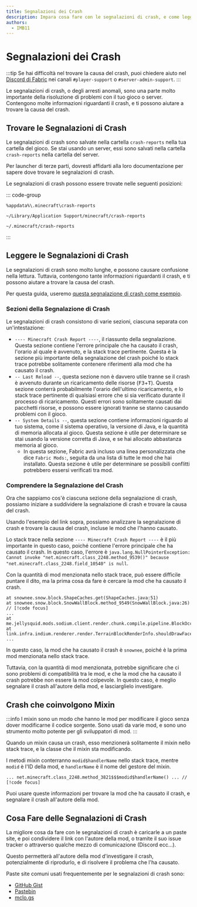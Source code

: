 ```yaml
---
title: Segnalazioni dei Crash
description: Impara cosa fare con le segnalazioni di crash, e come leggerle.
authors:
  - IMB11
---
```


# Segnalazioni dei Crash

:::tip
Se hai difficoltà nel trovare la causa del crash, puoi chiedere aiuto nel [Discord di Fabric](https://discord.gg/v6v4pMv) nei canali `#player-support` o `#server-admin-support`.
:::

Le segnalazioni di crash, o degli arresti anomali, sono una parte molto importante della risoluzione di problemi con il tuo gioco o server. Contengono molte informazioni riguardanti il crash, e ti possono aiutare a trovare la causa del crash.

## Trovare le Segnalazioni di Crash

Le segnalazioni di crash sono salvate nella cartella `crash-reports` nella tua cartella del gioco. Se stai usando un server, essi sono salvati nella cartella `crash-reports` nella cartella del server.

Per launcher di terze parti, dovresti affidarti alla loro documentazione per sapere dove trovare le segnalazioni di crash.

Le segnalazioni di crash possono essere trovate nelle seguenti posizioni:

::: code-group

```:no-line-numbers [Windows]
%appdata%\.minecraft\crash-reports
```

```:no-line-numbers [macOS]
~/Library/Application Support/minecraft/crash-reports
```

```:no-line-numbers [Linux]
~/.minecraft/crash-reports
```

:::

## Leggere le Segnalazioni di Crash

Le segnalazioni di crash sono molto lunghe, e possono causare confusione nella lettura. Tuttavia, contengono tante informazioni riguardanti il crash, e ti possono aiutare a trovare la causa del crash.

Per questa guida, useremo [questa segnalazione di crash come esempio](https://github.com/FabricMC/fabric-docs/blob/main/public/assets/players/crash-report-example.txt).

### Sezioni della Segnalazione di Crash

Le segnalazioni di crash consistono di varie sezioni, ciascuna separata con un'intestazione:

- `---- Minecraft Crash Report ----`, il riassunto della segnalazione. Questa sezione contiene l'errore principale che ha causato il crash, l'orario al quale è avvenuto, e la stack trace pertinente. Questa è la sezione più importante della segnalazione del crash poiché lo stack trace potrebbe solitamente contenere riferimenti alla mod che ha causato il crash.
- `-- Last Reload --`, questa sezione non è davvero utile tranne se il crash è avvenuto durante un ricaricamento delle risorse (<kbd>F3</kbd>+<kbd>T</kbd>). Questa sezione conterrà probabilmente l'orario dell'ultimo ricaricamento, e lo stack trace pertinente di qualsiasi errore che si sia verificato durante il processo di ricaricamento. Questi errori sono solitamente causati dai pacchetti risorse, e possono essere ignorati tranne se stanno causando problemi con il gioco.
- `-- System Details --`, questa sezione contiene informazioni riguardo al tuo sistema, come il sistema operativo, la versione di Java, e la quantità di memoria allocata al gioco. Questa sezione è utile per determinare se stai usando la versione corretta di Java, e se hai allocato abbastanza memoria al gioco.
  - In questa sezione, Fabric avrà incluso una linea personalizzata che dice `Fabric Mods:`, seguita da una lista di tutte le mod che hai installato. Questa sezione è utile per determinare se possibili conflitti potrebbero essersi verificati tra mod.

### Comprendere la Segnalazione del Crash

Ora che sappiamo cos'è ciascuna sezione della segnalazione di crash, possiamo iniziare a suddividere la segnalazione di crash e trovare la causa del crash.

Usando l'esempio del link sopra, possiamo analizzare la segnalazione di crash e trovare la causa del crash, incluse le mod che l'hanno causato.

Lo stack trace nella sezione `---- Minecraft Crash Report ----` è il più importante in questo caso, poiché contiene l'errore principale che ha causato il crash. In questo caso, l'errore è `java.lang.NullPointerException: Cannot invoke "net.minecraft.class_2248.method_9539()" because "net.minecraft.class_2248.field_10540" is null`.

Con la quantità di mod menzionata nello stack trace, può essere difficile puntare il dito, ma la prima cosa da fare è cercare la mod che ha causato il crash.

```:no-line-numbers
at snownee.snow.block.ShapeCaches.get(ShapeCaches.java:51)
at snownee.snow.block.SnowWallBlock.method_9549(SnowWallBlock.java:26) // [!code focus]
...
at me.jellysquid.mods.sodium.client.render.chunk.compile.pipeline.BlockOcclusionCache.shouldDrawSide(BlockOcclusionCache.java:52)
at link.infra.indium.renderer.render.TerrainBlockRenderInfo.shouldDrawFaceInner(TerrainBlockRenderInfo.java:31)
...
```

In questo caso, la mod che ha causato il crash è `snownee`, poiché è la prima mod menzionata nello stack trace.

Tuttavia, con la quantità di mod menzionata, potrebbe significare che ci sono problemi di compatibilità tra le mod, e che la mod che ha causato il crash potrebbe non essere la mod colpevole. In questo caso, è meglio segnalare il crash all'autore della mod, e lasciarglielo investigare.

## Crash che coinvolgono Mixin

:::info
I mixin sono un modo che hanno le mod per modificare il gioco senza dover modificarne il codice sorgente. Sono usati da varie mod, e sono uno strumento molto potente per gli sviluppatori di mod.
:::

Quando un mixin causa un crash, esso menzionerà solitamente il mixin nello stack trace, e la classe che il mixin sta modificando.

I metodi mixin conterranno `modid$handlerName` nello stack trace, mentre `modid` è l'ID della mod, e `handlerName` è il nome del gestore del mixin.

```:no-line-numbers
... net.minecraft.class_2248.method_3821$$$modid$handlerName() ... // [!code focus]
```

Puoi usare queste informazioni per trovare la mod che ha causato il crash, e segnalare il crash all'autore della mod.

## Cosa Fare delle Segnalazioni di Crash

La migliore cosa da fare con le segnalazioni di crash è caricarle a un paste site, e poi condividere il link con l'autore della mod, o tramite il suo issue tracker o attraverso qualche mezzo di comunicazione (Discord ecc...).

Questo permetterà all'autore della mod d'investigare il crash, potenzialmente di riprodurlo, e di risolvere il problema che l'ha causato.

Paste site comuni usati frequentemente per le segnalazioni di crash sono:

- [GitHub Gist](https://gist.github.com/)
- [Pastebin](https://pastebin.com/)
- [mclo.gs](https://mclo.gs/)
